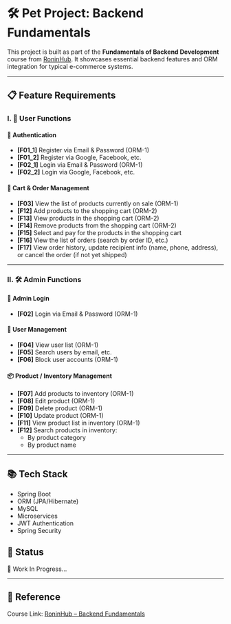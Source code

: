 # 🛠️ Pet Project: Backend Fundamentals

This project is built as part of the **Fundamentals of Backend Development** course from [RoninHub](https://roninhub.com/khoa-hoc/fundamentals). It showcases essential backend features and ORM integration for typical e-commerce systems.

---

## 📋 Feature Requirements

### I. 👤 User Functions

#### 🔐 Authentication
- **[F01_1]** Register via Email & Password (ORM-1)
- **[F01_2]** Register via Google, Facebook, etc.
- **[F02_1]** Login via Email & Password (ORM-1)
- **[F02_2]** Login via Google, Facebook, etc.

#### 🛒 Cart & Order Management
- **[F03]** View the list of products currently on sale (ORM-1)
- **[F12]** Add products to the shopping cart (ORM-2)
- **[F13]** View products in the shopping cart (ORM-2)
- **[F14]** Remove products from the shopping cart (ORM-2)
- **[F15]** Select and pay for the products in the shopping cart
- **[F16]** View the list of orders (search by order ID, etc.)
- **[F17]** View order history, update recipient info (name, phone, address), or cancel the order (if not yet shipped)

---

### II. 🛠️ Admin Functions

#### 🔐 Admin Login
- **[F02]** Login via Email & Password (ORM-1)

#### 👥 User Management
- **[F04]** View user list (ORM-1)
- **[F05]** Search users by email, etc.
- **[F06]** Block user accounts (ORM-1)

#### 📦 Product / Inventory Management
- **[F07]** Add products to inventory (ORM-1)
- **[F08]** Edit product (ORM-1)
- **[F09]** Delete product (ORM-1)
- **[F10]** Update product (ORM-1)
- **[F11]** View product list in inventory (ORM-1)
- **[F12]** Search products in inventory:
  - By product category
  - By product name

---

## 📚 Tech Stack
- Spring Boot
- ORM (JPA/Hibernate)
- MySQL
- Microservices
- JWT Authentication
- Spring Security

## 🧪 Status
🚧 Work In Progress...

---

## 🔗 Reference
Course Link: [RoninHub – Backend Fundamentals](https://roninhub.com/khoa-hoc/fundamentals)
